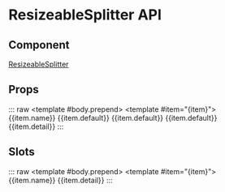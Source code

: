 <script setup>
import { ref } from 'vue';

// Props
const propsSearch = ref(null);
const propsHeaders = ref([
    { title: 'Name', key: 'name' },
    { title: 'Type', key: 'type' },
    { title: 'Default', key: 'default' },
]);
const propsItems = ref([
    {
        name: 'show-splitter',
        type: 'boolean',
        default: false,
        detail: 'Show splitter between panel for drag.'
    },
    {
        name: 'is-fixed',
        type: 'boolean',
        default: false,
        detail: 'Set true if you want splitter moveable'
    },
    {
        name: 'splitter-position',
        type: 'number',
        default: '100',
        detail: 'Set splitter position in number which will be use as percertage i.e. 20 means 20% from the left.'
    },
]);

// Slots
const slotsSearch = ref(null);
const slotsHeaders = ref([
    { title: 'Name', key: 'name' },
]);
const slotsItems = ref([
    {
        name: 'right-panel',
        detail: 'Right panel slot'
    },
    {
        name: 'left-panel',
        detail: 'Left panel slot'
    },
]);
</script>

# ResizeableSplitter API

## Component
[ResizeableSplitter](/componentdocs/resizeablesplitter)

## Props
::: raw
<client-only>
    <v-data-table hide-default-footer
        :items-per-page="-1"
        :items-per-page-options="-1"
        :search="propsSearch"
        :headers="propsHeaders"
        :items="propsItems">
        <template #body.prepend>
            <tr>
                <td colspan="3" class="bg-grey-lighten-3">
                    <v-text-field hide-details 
                        variant="flat"
                        prepend-inner-icon="search"
                        placeholder="Search"
                        v-model="propsSearch"/>
                </td>
            </tr>
        </template>
        <template #item="{item}">
            <tr rowspan="2">
                <td class="font-weight-bold text-blue">{{item.name}}</td>
                <td class="text-green" v-html="item.type"/>
                <td>
                    <span v-if="item.default === true || item.default === false" class="text-purple">{{item.default}}</span>
                    <span v-else-if="item.default === 'null' || item.default === 'undefined'" class="text-blue">{{item.default}}</span>
                    <span v-else class="text-green">{{item.default}}</span>
                </td>
            </tr>
            <tr>
                <td colspan="3">{{item.detail}}</td>
            </tr>
        </template>
    </v-data-table>
</client-only>
:::

## Slots
::: raw
<client-only>
    <v-data-table hide-default-footer
        :items-per-page="-1"
        :items-per-page-options="-1"
        :search="slotsSearch"
        :headers="slotsHeaders"
        :items="slotsItems">
        <template #body.prepend>
            <tr>
                <td colspan="3" class="bg-grey-lighten-3">
                    <v-text-field hide-details 
                        variant="flat"
                        prepend-inner-icon="search"
                        placeholder="Search"
                        v-model="eventsSearch"/>
                </td>
            </tr>
        </template>
        <template #item="{item}">
            <tr rowspan="2">
                <td class="font-weight-bold text-blue">{{item.name}}</td>
            </tr>
            <tr>
                <td>{{item.detail}}</td>
            </tr>
        </template>
    </v-data-table>
</client-only>
:::